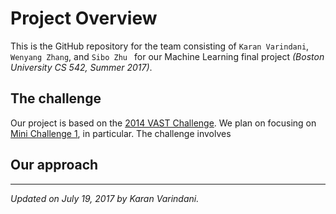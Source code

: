 # Project Overview
This is the GitHub repository for the team consisting of `Karan Varindani`, `Wenyang Zhang`, and `Sibo Zhu ` for our Machine Learning final project _(Boston University CS 542, Summer 2017)_. 

## The challenge
Our project is based on the [2014 VAST Challenge](http://www.vacommunity.org/VAST+Challenge+2014). We plan on focusing on [Mini Challenge 1](http://www.vacommunity.org/VAST+Challenge+2014), in particular. The challenge involves

## Our approach

----
_Updated on July 19, 2017 by Karan Varindani._